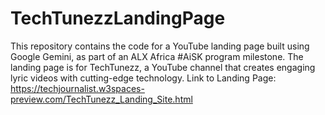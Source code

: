 # TechTunezzLandingPage
This repository contains the code for a YouTube landing page built using Google Gemini, as part of an ALX Africa #AiSK program milestone. The landing page is for TechTunezz, a YouTube channel that creates engaging lyric videos with cutting-edge technology.
Link to Landing Page: https://techjournalist.w3spaces-preview.com/TechTunezz_Landing_Site.html
